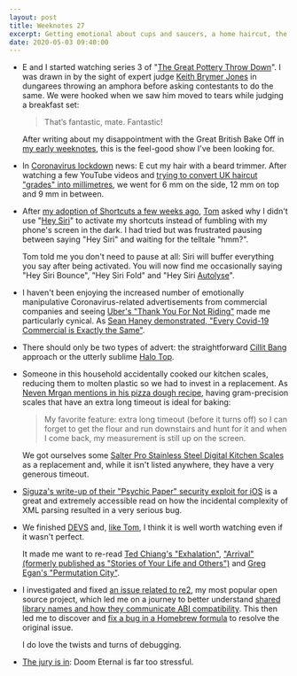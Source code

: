 ```yaml
---
layout: post
title: Weeknotes 27
excerpt: Getting emotional about cups and saucers, a home haircut, the only two good types of advert, new kitchen scales and a debugging adventure.
date: 2020-05-03 09:40:00
---
```

*   E and I started watching series 3 of "[The Great Pottery Throw Down](https://www.channel4.com/programmes/the-great-pottery-throw-down)". I was drawn in by the sight of expert judge [Keith Brymer Jones](https://en.wikipedia.org/wiki/Keith_Brymer_Jones) in dungarees throwing an amphora before asking contestants to do the same. We were hooked when we saw him moved to tears while judging a breakfast set:

    > That’s fantastic, mate. Fantastic!

    After writing about my disappointment with the Great British Bake Off in [my early weeknotes](/2019/11/16/weeknotes-3/), this is the feel-good show I've been looking for.

*   In [Coronavirus lockdown](https://www.gov.uk/coronavirus) news: E cut my hair with a beard trimmer. After watching a few YouTube videos and [trying to convert UK haircut "grades" into millimetres](https://travel.stackexchange.com/questions/14915/how-to-know-your-number-for-a-machine-haircut-in-a-foreign-country), we went for 6 mm on the side, 12 mm on top and 9 mm in between.

*   After [my adoption of Shortcuts a few weeks ago](/2020/04/19/weeknotes-25/), [Tom](https://tomstu.art) asked why I didn't use "[Hey Siri](https://support.apple.com/en-gb/HT204389#ios)" to activate my shortcuts instead of fumbling with my phone's screen in the dark. I had tried but was frustrated pausing between saying "Hey Siri" and waiting for the telltale "hmm?".

    Tom told me you don't need to pause at all: Siri will buffer everything you say after being activated. You will now find me occasionally saying "Hey Siri Bounce", "Hey Siri Fold" and "Hey Siri [Autolyse](https://www.bakerybits.co.uk/resources/autolyse-what-why-how/)".

*   I haven't been enjoying the increased number of emotionally manipulative Coronavirus-related advertisements from commercial companies and seeing [Uber's "Thank You For Not Riding"](https://youtu.be/_e8XLnMiCOE) made me particularly cynical. As [Sean Haney demonstrated, "Every Covid-19 Commercial is Exactly the Same"](https://youtu.be/vM3J9jDoaTA).

*   There should only be two types of advert: the straightforward [Cillit Bang](https://youtu.be/lrMD_z_FnNk) approach or the utterly sublime [Halo Top](https://youtu.be/j4IFNKYmLa8).

*   Someone in this household accidentally cooked our kitchen scales, reducing them to molten plastic so we had to invest in a replacement. As [Neven Mrgan mentions in his pizza dough recipe](https://mrgan.tumblr.com/post/615569556634763264/nevens-pizza-dough/amp), having gram-precision scales that have an extra long timeout is ideal for baking:

    > My favorite feature: extra long timeout (before it turns off) so I can forget to get the flour and run downstairs and hunt for it and when I come back, my measurement is still up on the screen.

    We got ourselves some [Salter Pro Stainless Steel Digital Kitchen Scales](http://www.salterhousewares.co.uk/salter-pro-stainless-steel-digital-kitchen-scales.html) as a replacement and, while it isn't listed anywhere, they have a very generous timeout.

*   [Siguza's write-up of their "Psychic Paper" security exploit for iOS](https://siguza.github.io/psychicpaper/) is a great and extremely accessible read on how the incidental complexity of XML parsing resulted in a very serious bug.

*   We finished [DEVS](https://www.bbc.co.uk/iplayer/episode/p087gkct/devs-series-1-episode-1) and, [like Tom](https://tomstu.art/weeknotes-15-what-a-ride), I think it is well worth watching even if it wasn't perfect.

    It made me want to re-read [Ted Chiang's "Exhalation"](https://www.penguinrandomhouse.com/books/538034/exhalation-by-ted-chiang/), ["Arrival" (formerly published as "Stories of Your Life and Others")](https://www.penguinrandomhouse.com/books/538163/arrival-stories-of-your-life-mti-by-ted-chiang/) and [Greg Egan's "Permutation City"](https://www.gregegan.net/PERMUTATION/Permutation.html).

*   I investigated and fixed [an issue related to re2](https://github.com/mudge/re2/issues/43), my most popular open source project, which led me on a journey to better understand [shared library names and how they communicate <abbr title="Application binary interface">ABI</abbr> compatibility](http://tldp.org/HOWTO/Program-Library-HOWTO/shared-libraries.html). This then led me to discover and [fix a bug in a Homebrew formula](https://github.com/Homebrew/homebrew-core/pull/54136) to resolve the original issue.

    I do love the twists and turns of debugging.

*   [The jury is in](/2020/04/26/weeknotes-26/): Doom Eternal is far too stressful.
